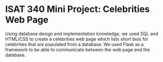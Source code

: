 # ISAT 340 Mini Project: Celebrities Web Page

Using database design and implementation knowledge, we used SQL and HTML/CSS to create a celebrities web page which lists short bios for celebrities that are populated from a database. We used Flask as a framework to be able to communicate between the web page and the database.
